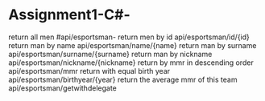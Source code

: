# Assignment1-C#-
return all men
#api/esportsman-
return men by id 
api/esportsman/id/{id}
return man by name
api/esportsman/name/{name}
return man by surname
api/esportsman/surname/{surname}
return man by nickname
api/esportsman/nickname/{nickname}
return by mmr in descending order 
api/esportsman/mmr
return with equal birth year
api/esportsman/birthyear/{year}
return the average mmr of this team
api/esportsman/getwithdelegate
